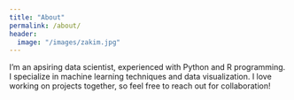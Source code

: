 ```yaml
---
title: "About"
permalink: /about/
header:
  image: "/images/zakim.jpg"
---
```


I’m an apsiring data scientist, experienced with Python and R programming. I specialize in machine learning techniques and data visualization. I love working on projects together, so feel free to reach out for collaboration!
